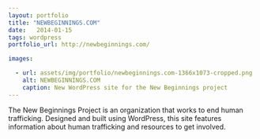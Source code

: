 ```yaml
---
layout: portfolio
title: "NEWBEGINNINGS.COM"
date:   2014-01-15
tags: wordpress
portfolio_url: http://newbeginnings.com/

images:

  - url: assets/img/portfolio/newbeginnings.com-1366x1073-cropped.png
    alt: NEWBEGINNINGS.COM
    caption: New WordPress site for the New Beginnings project
---
```


The New Beginnings Project is an organization that works to end human trafficking. Designed and built using WordPress, this site features information about human trafficking and resources to get involved. 